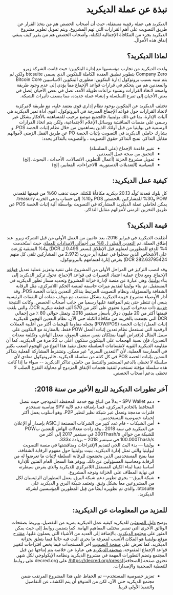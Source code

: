 <div dir="rtl">

# نبذة عن عملة الديكريد



الديكريد هي عملة رقمية مستقلة، حيث أن أصحاب الحصص هم من يتخذ القرار عن طريق التصويت على أهم القرارات التي تهم المشروع. ويتم تمويل تطوير مشروع الديكريد بجزء من المكافأة الإجمالية للكتلة، وأصحاب الحصص هم من يقرر كيف ينبغي إنفاق هذه الأموال.

## لماذا الديكريد؟

ولدت الديكريد من تجارب مؤسسيها مع إدارة البتكوين: حيث قامت الشركة  زيرو Company Zero بتطوير تطبيق العقدة الكاملة للبتكوين الذي يسمى btcsuite ولكن لم يتم تبنيه بسبب بروتوكول إدارة البتكوين: مطوري البتكوين الاساسيين Bitcoin Core والمعدنين هم من يتحكم في قرارات قواعد الإجماع مما يؤدي إلى عدم وجود طريقة واضحة لاتخاذ القرارات ونشوء نزاعات طويلة الأمد، تصل في بعض الأحيان إتصل في بعض الأحيان إلى تفرع السلسلة و إنشاء عملة جديدة، مما يضعف تأثيرات الشبكة.

تختلف الديكريد عن البتكوين بوجود نظام إداري قوي يعتمد عليه، مع طريقة لامركزية لاتخاذ القرارات حول قواعد الإجماع المدرجة في البروتوكول.
أقوى أداة تميز الديكريد هي آليات الإدارة، بما في ذلك بوليتييا. فالجميع موضع ترحيب للمساهمة بالأفكار بشكل غير رسمي على منصات المناقشة ووسائل الإعلام الاجتماعية، ولكن يتم اتخاذ القرارات الرسمية في بوليتيا من قبل أولئك الذين يساهمون من خلال نظام إثبات الحصة POS. 
و يشارك حاملي الديكريد في التصويت بإثبات الحصة PO عن طريق القفل الزمني لأموالهم مقابل التذاكر. تمنح التذاكر حقوق التصويت ، والتصويت بالتذاكر يحدد: 

- تغيير قاعدة الإجماع (على السلسلة)
- التحقق من صحة عمل المعدنين
- تمويل مشروع الخزنة (أعمال التطوير، الاتصالات، الأحداث ، البحوث، إلخ)
- السياسة (التعديلات الدستورية، االاجراءات، المعايير، إلخ)

## كيفية عمل الديكريد:

كل بلوك مُعدنة تُولّد 20.13 ديكريد مكافأةً للكتلة، حيث تذهب 60% من قيمتها لمُعدني POW و30% للمشاركين بالحصص POS و10% إلى حسابٍ يدعى الخزنة treasury.
يمكن لحاملي عملة الديكريد المشاركة في التصويت بواسطة آلية إثبات الحصة  POS عن طريق التخزين الزمني لأموالهم مقابل التذاكر.

## قيمة الديكريد؟

أطلقت الديكريد في فبراير 2016، بعد عامين من العمل الأولي من قبل الشركة زيرو. عند إطلاق العملة، تم [التعدين القبلي ل 8% من إجمالي الإمدادات للعملة](https://docs.decred.org/faq/general/)، حيث استُخدمت 4%  للدفع للمطورين لعملهم قبل الإطلاق (بسعر $0.49 ل DCR) و4% المتبقية وُزعت على الأشخاص الذين سجلوا في عملية آير دروب (2،972 من المشاركين تلقى كل منهم 282.63795424 DCR)  بغرض إثارة اهتمامهم بالبروتوكول.

وقد انصب التركيز في المراحل الأولى من المشروع على تنفيذ وتعزيز عملية تعديل [قواعد الإجماع](https://docs.decred.org/governance/consensus-rule-voting/consensus-rules-voting). ومع نجاح عملية اعتماد التغييرات في قواعد الإجماع، تحول تركيز الديكريد إلى بناء [بوليتيا](https://docs.decred.org/governance/politeia/politeia/)، وهي عبارة عن منصة لإدارة خزانة المشروع وتحديد مسار تطور الديكريد في المستقبل. تم بناء بوليتيا لتقديم ميزات حاسمة لمنصة الحكم اللامركزي، مثل الرقابة الشفافة والمسؤولة، ونظام التصويت المرتبط بتذاكر التعدين بإثبات الحصة POS.
وقد أدار الأوصياء  مشروع خزينة الديكريد بشكل مقتصد، مع موقف مفاده أن النفقات الرئيسية ينبغي أن تنتظر حتى يتم الموافقة عليها رسميا من جانب أصحاب الحصص. وكانت النتيجة [خزينة](https://explorer.dcrdata.org/address/Dcur2mcGjmENx4DhNqDctW5wJCVyT3Qeqkx) ذات مدخرات كبيرة تحتوي على أكثر من 570 ألف قطعة ديكريد DCR، والتي بلغت قيمتها أكثر من 20 مليون دولار بأسعار سبتمبر 2018، وتمثل حوالي 80 ٪ من إجمالي DCR التي تجمعت بالخزينة من مكافأة الكتلة حتى الآن.
نظام التعدين الهجين للديكريد إثبات العمل/ إثبات الحصة (POW/POS) يجعله مقاوما للهجمات أكثر من أغلبية العملات الرقمية التي تستعمل نظام تعدين إثبات العمل POW فقط. بالمقارنة مع البتكوين على سبيل المثال (بإفتراض أنهما يمتلكان نفس سقف السوق، معدل الهاش، وتكلفة معدات التعدين)، فإن نسبة الهجمات على البيتكوين ستكون أعلى ب 22 مرة من الديكريد.
كما أن مقاومة الديكريد القوية لانقسامات السلسلة تجعل تنفيذ هذا النوع من الهجوم أصعب بكثير في الممارسة العملية، لأن "التعدين السري" غير ممكن. وتشترط المشاركة الفعلية بتذاكر التعدين بإثبات الحصة POS في كل كتلة من سلسلة الديكريد. فالبروتوكول معادي لأي سلسلة لا تحظى بالدعم المستمر والنشط من حاملي تذاكر الديكريد -- سواء ما إذا كانت هذه سلسلة مؤقتة تستخدم لتنفيذ هجمات الإنفاق المزدوج أو محاولة التفرع الصلب لا تحظى بدعم أصحاب الحصص.

## آخر تطورات الديكريد للربع الأخير من سنة 2018:

- دعم SPV Wallet - بدلاً من اتباع نهج خدمة المحفظة النموذجي حيث تتصل المحافظ بالخادم المركزي، قمنا بإضافة دعم لآلية SPV مناسبة تستخدم فلترات مدمجة وتعمل عبر شبكة نظير لنظير P2P، وهو أسلوب يعمل أكثر لحماية خصوصية المستخدمين.
- أمن الشبكات - قام عدد كبير من الشركات المصنعة لASIC بإصدار أو الإعلان عن الديكريد في سنة 2018 ، وقد زادت معدلات الهاش للتعدين بPOW للشبكة من حوالي 300Thash/s في سبتمبر 2017 إلى أكثر من 100.000Thash/s في سبتمبر 2018 – بزيادة 333x.
- بوليتيا — بدء البث الحي لتقديم الإقتراحات ومناقشتها في منصة التصويت لبوليتيا والتي تمثل إدارة الديكريد. بنيت بوليتييا حول مفهوم الرقابة الشفافة، مما يمنح المستخدمين الذين يخضعون للرقابة السلطة لإثبات ما تعرضوا له من الرقابة ومحاسبة المسؤولين عن ذلك. ويوفر هذا السجل العام المتين للإدارة أساسا متينا لبناء الكيان المستقل اللامركزي للديكريد والذي يفرض سيطرته في نهاية المطاف على الخزانة وتوجه المشروع.
- شبكة البرق-- يجري تطوير دعم شبكة البرق. يعمل المطوران الرئيسيان لكل من المشروعين معا بشكل وثيق. وتعتمد شبكة البرق و الديكريد على btcsuite، والذي تم تطويره أيضًا من قِبل المطورين المؤسسين لشركة الديكريد.

## للمزيد من المعلومات عن الديكريد: 

يوضح  [دليل المبتدئين](https://docs.decred.org/getting-started/beginner-guide/) للديكريد كيفية عمل الديكريد بمزيد من التفصيل، ويربط بصفحات الوثائق الأخرى التي تفسر مختلف المفاهيم الهامة. كما يتضمن روابط إلى حيث يمكن العثور على [مجتمع الديكريد](https://decred.org/community/)، بالإضافة إلى العديد من الأشياء التي يعملون عليها.
[مقترح موقع بوليتييا](https://proposals.decred.org/) هو المكان الأنسب لمعرفة ما يجري البت فيه حاليا فيما يتعلق بخزانة الديكريد. كما تعرض  على [صفحة التصويت](https://voting.decred.org/)  آخر المستجدات فيما يخص اقتراحات لتغيير قواعد الإجماع المفتوحة.
[صحيفة الديكريد](https://xaur.github.io/decred-news/) هي عبارة عن خلاصة يتم إنتاجها من قبل المجتمع وتضم التطورات المهمة في مشروع الديكريد ونظامه الإيكولوجي لكل شهر.
تحتوي صفحة [الصحافة](https://decred.org/press/ على decred.org على روابط للتغطية الصحفية والإصدارات.
- تعزيز خصوصية المستخدم-- تم الحفاظ على هذا المشروع المرتقب ضمن مجتمع الديكريد حتى الآن، لكن من المتوقع أن يتم الكشف عن التفاصيل والتنفيذ الأولي قريبا.

</div>
